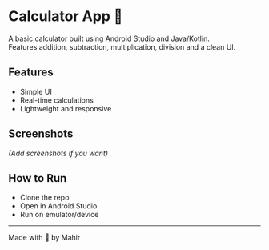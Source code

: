 # Calculator App 📱

A basic calculator built using Android Studio and Java/Kotlin.  
Features addition, subtraction, multiplication, division and a clean UI.

## Features
- Simple UI
- Real-time calculations
- Lightweight and responsive

## Screenshots
*(Add screenshots if you want)*

## How to Run
- Clone the repo
- Open in Android Studio
- Run on emulator/device

---

Made with 💙 by Mahir
